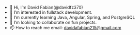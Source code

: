 - 👋 Hi, I’m David Fabian(@davidfz370)
- 👀 I’m interested in fullstack development.
- 🌱 I’m currently learning Java, Angular, Spring, and PostgreSQL
- 💞️ I’m looking to collaborate on fun projects.
- 📫 How to reach me email: davidafabian215@gmail.com

<!---
davidfz370/davidfz370 is a ✨ special ✨ repository because its `README.md` (this file) appears on your GitHub profile.
You can click the Preview link to take a look at your changes.
--->
